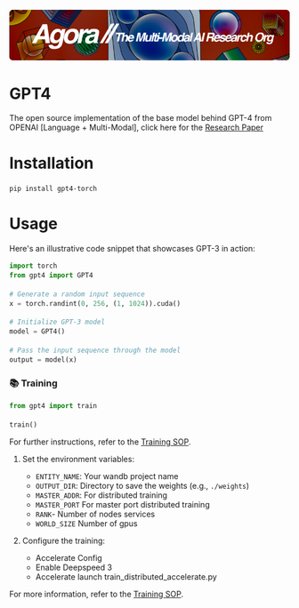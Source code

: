 [![Multi-Modality](agorabanner.png)](https://discord.gg/qUtxnK2NMf)



# GPT4
The open source implementation of the base model behind GPT-4 from OPENAI [Language + Multi-Modal], click here for the [Research Paper](https://arxiv.org/pdf/2303.08774.pdf)


# Installation
`pip install gpt4-torch`


# Usage

Here's an illustrative code snippet that showcases GPT-3 in action:


```python
import torch
from gpt4 import GPT4

# Generate a random input sequence
x = torch.randint(0, 256, (1, 1024)).cuda()

# Initialize GPT-3 model
model = GPT4()

# Pass the input sequence through the model
output = model(x)
```


### 📚 Training

```python
from gpt4 import train

train()

```

For further instructions, refer to the [Training SOP](DOCs/TRAINING.md).


1. Set the environment variables:
   - `ENTITY_NAME`: Your wandb project name
   - `OUTPUT_DIR`: Directory to save the weights (e.g., `./weights`)
   - `MASTER_ADDR`: For distributed training
   - `MASTER_PORT` For master port distributed training
   - `RANK`- Number of nodes services
   - `WORLD_SIZE` Number of gpus

2. Configure the training:
   - Accelerate Config
   - Enable Deepspeed 3
   - Accelerate launch train_distributed_accelerate.py

For more information, refer to the [Training SOP](DOCs/TRAINING.md).
